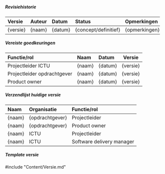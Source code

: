 # 
##### Revisiehistorie

| Versie   | Auteur           | Datum  | Status | Opmerkingen                      |
|:---------|:-----------------|:-------|:-------|:---------------------------------|
| {versie} | {naam} | {datum} | {concept/definitief} | {opmerkingen} |

##### Vereiste goedkeuringen

| Functie/rol                 | Naam                          |  Datum          | Versie   |
|:----------------------------|:------------------------------|:---------------|:--------:|
| Projectleider ICTU | {naam} | {datum} | {versie} |
| Projectleider opdrachtgever | {naam} | {datum} | {versie} |
| Product owner | {naam} | {datum} | {versie} |

##### Verzendlijst huidige versie

| Naam                          | Organisatie                   | Functie/rol                   |
|:------------------------------|:------------------------------|:------------------------------|
| {naam} | {opdrachtgever} | Projectleider |
| {naam} | {opdrachtgever} | Product owner |
| {naam} | ICTU | Projectleider |
| {naam} | ICTU | Software delivery manager |

##### Template versie
#include "Content/Versie.md"
